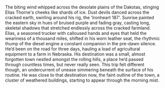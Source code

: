 The biting wind whipped across the desolate plains of the Dakotas, stinging Elias Thorne's cheeks like shards of ice.  Dust devils danced across the cracked earth, swirling around his rig, the 'Ironheart 187'.  Sunrise painted the eastern sky in hues of bruised purple and fading gray, casting long, skeletal shadows that stretched endlessly across the cracked farmland.  Elias, a seasoned trucker with calloused hands and eyes that held the weariness of a thousand miles, shifted in his worn leather seat, the rhythmic thump of the diesel engine a constant companion in the pre-dawn silence.  He’d been on the road for three days, hauling a load of agricultural equipment to a farm in Nebraska.  His destination was a small, almost forgotten town nestled amongst the rolling hills, a place he’d passed through countless times, but never really seen.  This trip felt different though, an undercurrent of unease simmering beneath the surface of his routine.  He was close to that destination now, the faint outline of the town, a cluster of weathered buildings, starting to appear through the morning mist.
